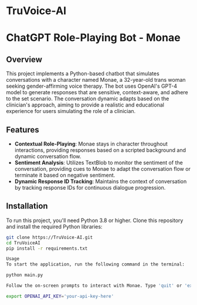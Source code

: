 # TruVoice-AI
# ChatGPT Role-Playing Bot - Monae

## Overview
This project implements a Python-based chatbot that simulates conversations with a character named Monae, a 32-year-old trans woman seeking gender-affirming voice therapy. The bot uses OpenAI's GPT-4 model to generate responses that are sensitive, context-aware, and adhere to the set scenario. The conversation dynamic adapts based on the clinician's approach, aiming to provide a realistic and educational experience for users simulating the role of a clinician.

## Features
- **Contextual Role-Playing**: Monae stays in character throughout interactions, providing responses based on a scripted background and dynamic conversation flow.
- **Sentiment Analysis**: Utilizes TextBlob to monitor the sentiment of the conversation, providing cues to Monae to adapt the conversation flow or terminate it based on negative sentiment.
- **Dynamic Response ID Tracking**: Maintains the context of conversation by tracking response IDs for continuous dialogue progression.

## Installation

To run this project, you'll need Python 3.8 or higher. Clone this repository and install the required Python libraries:

```bash
git clone https://TruVoice-AI.git
cd TruVoiceAI
pip install -r requirements.txt

Usage
To start the application, run the following command in the terminal:

python main.py

Follow the on-screen prompts to interact with Monae. Type 'quit' or 'exit' to end the conversation.

export OPENAI_API_KEY='your-api-key-here'

